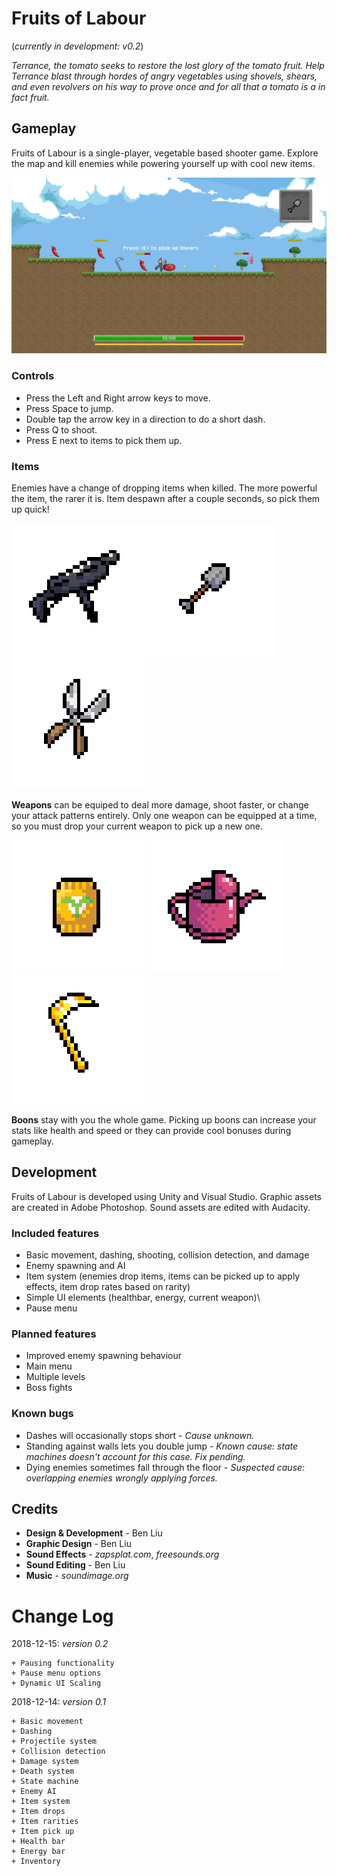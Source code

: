 # Fruits of Labour
(*currently in development: v0.2*)

*Terrance, the tomato seeks to restore the lost glory of the tomato fruit. Help Terrance blast through hordes of angry vegetables using shovels, shears, and even revolvers on his way to prove once and for all that a tomato is a in fact fruit.*

## Gameplay
Fruits of Labour is a single-player, vegetable based shooter game. Explore the map and kill enemies while powering yourself up with cool new items. 

![Gameplay](Screenshots/Gameplay3.PNG)

### Controls
* Press the Left and Right arrow keys to move.
* Press Space to jump.
* Double tap the arrow key in a direction to do a short dash.
* Press Q to shoot.
* Press E next to items to pick them up.

### Items
Enemies have a change of dropping items when killed. The more powerful the item, the rarer it is. Item despawn after a couple seconds, so pick them up quick!

![Uzi](Screenshots/Uzi.PNG)
![Shovel](Screenshots/Shovel.PNG)
![Shears](Screenshots/Shears.PNG)

**Weapons** can be equiped to deal more damage, shoot faster, or change your attack patterns entirely. Only one weapon can be equipped at a time, so you must drop your current weapon to pick up a new one.

![Fertilizer](Screenshots/Fertilizer.PNG)
![Watering can](Screenshots/Watercan.PNG)
![Golden sickle](Screenshots/GoldSickle.PNG)

**Boons** stay with you the whole game. Picking up boons can increase your stats like health and speed or they can provide cool bonuses during gameplay.

## Development
Fruits of Labour is developed using Unity and Visual Studio. Graphic assets are created in Adobe Photoshop. Sound assets are edited with Audacity.

### Included features
* Basic movement, dashing, shooting, collision detection, and damage
* Enemy spawning and AI
* Item system (enemies drop items, items can be picked up to apply effects, item drop rates based on rarity)
* Simple UI elements (healthbar, energy, current weapon)\
* Pause menu

### Planned features
* Improved enemy spawning behaviour
* Main menu
* Multiple levels
* Boss fights

### Known bugs
* Dashes will occasionally stops short - *Cause unknown.*
* Standing against walls lets you double jump - *Known cause: state machines doesn't account for this case. Fix pending.*
* Dying enemies sometimes fall through the floor - *Suspected cause: overlapping enemies wrongly applying forces.*

## Credits
* **Design & Development** - Ben Liu
* **Graphic Design** - Ben Liu
* **Sound Effects** - *zapsplat.com*, *freesounds.org*
* **Sound Editing** - Ben Liu
*  **Music** - *soundimage.org*



# Change Log
2018-12-15: *version 0.2*
```
+ Pausing functionality
+ Pause menu options
+ Dynamic UI Scaling
```
2018-12-14: *version 0.1*
```
+ Basic movement
+ Dashing
+ Projectile system
+ Collision detection
+ Damage system
+ Death system
+ State machine
+ Enemy AI
+ Item system
+ Item drops
+ Item rarities
+ Item pick up
+ Health bar
+ Energy bar
+ Inventory
```
